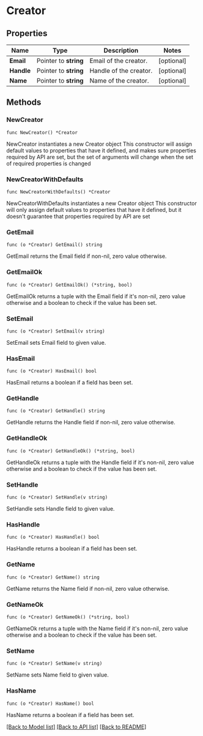 # Creator

## Properties

Name | Type | Description | Notes
---- | ---- | ----------- | ------
**Email** | Pointer to **string** | Email of the creator. | [optional] 
**Handle** | Pointer to **string** | Handle of the creator. | [optional] 
**Name** | Pointer to **string** | Name of the creator. | [optional] 

## Methods

### NewCreator

`func NewCreator() *Creator`

NewCreator instantiates a new Creator object
This constructor will assign default values to properties that have it defined,
and makes sure properties required by API are set, but the set of arguments
will change when the set of required properties is changed

### NewCreatorWithDefaults

`func NewCreatorWithDefaults() *Creator`

NewCreatorWithDefaults instantiates a new Creator object
This constructor will only assign default values to properties that have it defined,
but it doesn't guarantee that properties required by API are set

### GetEmail

`func (o *Creator) GetEmail() string`

GetEmail returns the Email field if non-nil, zero value otherwise.

### GetEmailOk

`func (o *Creator) GetEmailOk() (*string, bool)`

GetEmailOk returns a tuple with the Email field if it's non-nil, zero value otherwise
and a boolean to check if the value has been set.

### SetEmail

`func (o *Creator) SetEmail(v string)`

SetEmail sets Email field to given value.

### HasEmail

`func (o *Creator) HasEmail() bool`

HasEmail returns a boolean if a field has been set.

### GetHandle

`func (o *Creator) GetHandle() string`

GetHandle returns the Handle field if non-nil, zero value otherwise.

### GetHandleOk

`func (o *Creator) GetHandleOk() (*string, bool)`

GetHandleOk returns a tuple with the Handle field if it's non-nil, zero value otherwise
and a boolean to check if the value has been set.

### SetHandle

`func (o *Creator) SetHandle(v string)`

SetHandle sets Handle field to given value.

### HasHandle

`func (o *Creator) HasHandle() bool`

HasHandle returns a boolean if a field has been set.

### GetName

`func (o *Creator) GetName() string`

GetName returns the Name field if non-nil, zero value otherwise.

### GetNameOk

`func (o *Creator) GetNameOk() (*string, bool)`

GetNameOk returns a tuple with the Name field if it's non-nil, zero value otherwise
and a boolean to check if the value has been set.

### SetName

`func (o *Creator) SetName(v string)`

SetName sets Name field to given value.

### HasName

`func (o *Creator) HasName() bool`

HasName returns a boolean if a field has been set.


[[Back to Model list]](../README.md#documentation-for-models) [[Back to API list]](../README.md#documentation-for-api-endpoints) [[Back to README]](../README.md)


